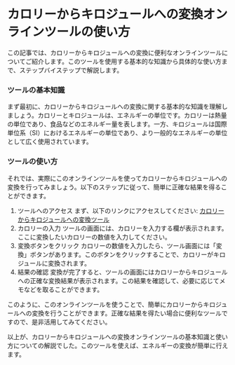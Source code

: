 カロリーからキロジュールへの変換オンラインツールの使い方
============================

この記事では、カロリーからキロジュールへの変換に便利なオンラインツールについてご紹介します。このツールを使用する基本的な知識から具体的な使い方まで、ステップバイステップで解説します。

### ツールの基本知識

まず最初に、カロリーからキロジュールへの変換に関する基本的な知識を理解しましょう。カロリーとキロジュールは、エネルギーの単位です。カロリーは熱量の単位であり、食品などのエネルギー量を表します。一方、キロジュールは国際単位系（SI）におけるエネルギーの単位であり、より一般的なエネルギーの単位として広く使用されています。

### ツールの使い方

それでは、実際にこのオンラインツールを使ってカロリーからキロジュールへの変換を行ってみましょう。以下のステップに従って、簡単に正確な結果を得ることができます。

1. ツールへのアクセス まず、以下のリンクにアクセスしてください: [カロリーからキロジュールへの変換ツール](https://www.onlinecalculatorsfree.com/ja/convert/calories-to-kilojoules.html)
2. カロリーの入力 ツールの画面には、カロリーを入力する欄が表示されます。ここに変換したいカロリーの数値を入力してください。
3. 変換ボタンをクリック カロリーの数値を入力したら、ツール画面には「変換」ボタンがあります。このボタンをクリックすることで、カロリーがキロジュールに変換されます。
4. 結果の確認 変換が完了すると、ツールの画面にはカロリーからキロジュールへの正確な変換結果が表示されます。この結果を確認して、必要に応じてメモなどを取ることができます。

このように、このオンラインツールを使うことで、簡単にカロリーからキロジュールへの変換を行うことができます。正確な結果を得たい場合に便利なツールですので、是非活用してみてください。

以上が、カロリーからキロジュールへの変換オンラインツールの基本知識と使い方についての解説でした。このツールを使えば、エネルギーの変換が簡単に行えます。